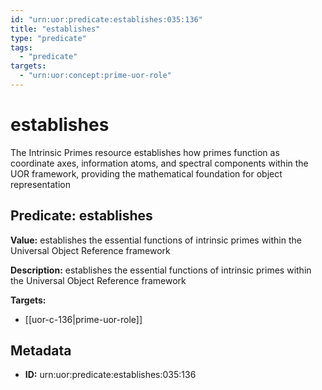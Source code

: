 ```yaml
---
id: "urn:uor:predicate:establishes:035:136"
title: "establishes"
type: "predicate"
tags:
  - "predicate"
targets:
  - "urn:uor:concept:prime-uor-role"
---
```


# establishes

The Intrinsic Primes resource establishes how primes function as coordinate axes, information atoms, and spectral components within the UOR framework, providing the mathematical foundation for object representation

## Predicate: establishes

**Value:** establishes the essential functions of intrinsic primes within the Universal Object Reference framework

**Description:** establishes the essential functions of intrinsic primes within the Universal Object Reference framework

**Targets:**

- [[uor-c-136|prime-uor-role]]

## Metadata

- **ID:** urn:uor:predicate:establishes:035:136
